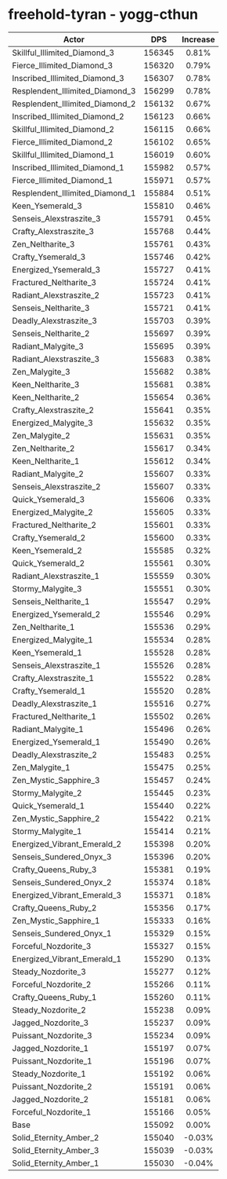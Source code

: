 # freehold-tyran - yogg-cthun
| Actor | DPS | Increase |
|---|:---:|:---:|
|Skillful_Illimited_Diamond_3|156345|0.81%|
|Fierce_Illimited_Diamond_3|156320|0.79%|
|Inscribed_Illimited_Diamond_3|156307|0.78%|
|Resplendent_Illimited_Diamond_3|156299|0.78%|
|Resplendent_Illimited_Diamond_2|156132|0.67%|
|Inscribed_Illimited_Diamond_2|156123|0.66%|
|Skillful_Illimited_Diamond_2|156115|0.66%|
|Fierce_Illimited_Diamond_2|156102|0.65%|
|Skillful_Illimited_Diamond_1|156019|0.60%|
|Inscribed_Illimited_Diamond_1|155982|0.57%|
|Fierce_Illimited_Diamond_1|155971|0.57%|
|Resplendent_Illimited_Diamond_1|155884|0.51%|
|Keen_Ysemerald_3|155810|0.46%|
|Senseis_Alexstraszite_3|155791|0.45%|
|Crafty_Alexstraszite_3|155768|0.44%|
|Zen_Neltharite_3|155761|0.43%|
|Crafty_Ysemerald_3|155746|0.42%|
|Energized_Ysemerald_3|155727|0.41%|
|Fractured_Neltharite_3|155724|0.41%|
|Radiant_Alexstraszite_2|155723|0.41%|
|Senseis_Neltharite_3|155721|0.41%|
|Deadly_Alexstraszite_3|155703|0.39%|
|Senseis_Neltharite_2|155697|0.39%|
|Radiant_Malygite_3|155695|0.39%|
|Radiant_Alexstraszite_3|155683|0.38%|
|Zen_Malygite_3|155682|0.38%|
|Keen_Neltharite_3|155681|0.38%|
|Keen_Neltharite_2|155654|0.36%|
|Crafty_Alexstraszite_2|155641|0.35%|
|Energized_Malygite_3|155632|0.35%|
|Zen_Malygite_2|155631|0.35%|
|Zen_Neltharite_2|155617|0.34%|
|Keen_Neltharite_1|155612|0.34%|
|Radiant_Malygite_2|155607|0.33%|
|Senseis_Alexstraszite_2|155607|0.33%|
|Quick_Ysemerald_3|155606|0.33%|
|Energized_Malygite_2|155605|0.33%|
|Fractured_Neltharite_2|155601|0.33%|
|Crafty_Ysemerald_2|155600|0.33%|
|Keen_Ysemerald_2|155585|0.32%|
|Quick_Ysemerald_2|155561|0.30%|
|Radiant_Alexstraszite_1|155559|0.30%|
|Stormy_Malygite_3|155551|0.30%|
|Senseis_Neltharite_1|155547|0.29%|
|Energized_Ysemerald_2|155546|0.29%|
|Zen_Neltharite_1|155536|0.29%|
|Energized_Malygite_1|155534|0.28%|
|Keen_Ysemerald_1|155528|0.28%|
|Senseis_Alexstraszite_1|155526|0.28%|
|Crafty_Alexstraszite_1|155522|0.28%|
|Crafty_Ysemerald_1|155520|0.28%|
|Deadly_Alexstraszite_1|155516|0.27%|
|Fractured_Neltharite_1|155502|0.26%|
|Radiant_Malygite_1|155496|0.26%|
|Energized_Ysemerald_1|155490|0.26%|
|Deadly_Alexstraszite_2|155483|0.25%|
|Zen_Malygite_1|155475|0.25%|
|Zen_Mystic_Sapphire_3|155457|0.24%|
|Stormy_Malygite_2|155445|0.23%|
|Quick_Ysemerald_1|155440|0.22%|
|Zen_Mystic_Sapphire_2|155422|0.21%|
|Stormy_Malygite_1|155414|0.21%|
|Energized_Vibrant_Emerald_2|155398|0.20%|
|Senseis_Sundered_Onyx_3|155396|0.20%|
|Crafty_Queens_Ruby_3|155381|0.19%|
|Senseis_Sundered_Onyx_2|155374|0.18%|
|Energized_Vibrant_Emerald_3|155371|0.18%|
|Crafty_Queens_Ruby_2|155356|0.17%|
|Zen_Mystic_Sapphire_1|155333|0.16%|
|Senseis_Sundered_Onyx_1|155329|0.15%|
|Forceful_Nozdorite_3|155327|0.15%|
|Energized_Vibrant_Emerald_1|155290|0.13%|
|Steady_Nozdorite_3|155277|0.12%|
|Forceful_Nozdorite_2|155266|0.11%|
|Crafty_Queens_Ruby_1|155260|0.11%|
|Steady_Nozdorite_2|155238|0.09%|
|Jagged_Nozdorite_3|155237|0.09%|
|Puissant_Nozdorite_3|155234|0.09%|
|Jagged_Nozdorite_1|155197|0.07%|
|Puissant_Nozdorite_1|155196|0.07%|
|Steady_Nozdorite_1|155192|0.06%|
|Puissant_Nozdorite_2|155191|0.06%|
|Jagged_Nozdorite_2|155181|0.06%|
|Forceful_Nozdorite_1|155166|0.05%|
|Base|155092|0.00%|
|Solid_Eternity_Amber_2|155040|-0.03%|
|Solid_Eternity_Amber_3|155039|-0.03%|
|Solid_Eternity_Amber_1|155030|-0.04%|
